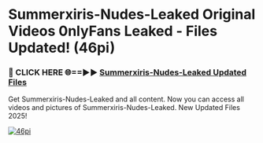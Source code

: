 # Summerxiris-Nudes-Leaked Original Videos 0nlyFans Leaked - Files Updated! (46pi)

<h3>🔴 CLICK HERE 🌐==►► <a href="https://tinyurl.com/4mcuefdz" rel="nofollow">Summerxiris-Nudes-Leaked Updated Files</a></h3>

Get Summerxiris-Nudes-Leaked and all content. Now you can access all videos and pictures of Summerxiris-Nudes-Leaked. New Updated Files 2025!

[![46pi](https://i.imgur.com/StAQSOY.gif)](https://tinyurl.com/4mcuefdz)
